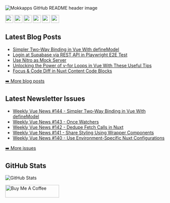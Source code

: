 <img src="https://github.com/Mokkapps/mokkapps/blob/master/header.png" alt="Mokkapps GitHub README header image">
<p><a href="https://www.twitter.com/mokkapps"><img src="https://img.shields.io/badge/twitter-%231DA1F2.svg?&style=for-the-badge&logo=twitter&logoColor=white" height=25></a> <a href="https://www.linkedin.com/in/mokkapps"><img src="https://img.shields.io/badge/linkedin-%230077B5.svg?&style=for-the-badge&logo=linkedin&logoColor=white" height=25></a> <a href="https://www.instagram.com/mokkapps/"><img src="https://img.shields.io/badge/instagram-%23E4405F.svg?&style=for-the-badge&logo=instagram&logoColor=white" height=25></a> <a href="https://www.youtube.com/@mokkapps"><img src="https://img.shields.io/badge/youtube-%2312100E.svg?&style=for-the-badge&logo=youtube&logoColor=white" height=25></a> <a href="https://medium.com/@MokkappsDev"><img src="https://img.shields.io/badge/medium-%2312100E.svg?&style=for-the-badge&logo=medium&logoColor=white" height=25></a> <a href="https://dev.to/mokkapps"><img src="https://img.shields.io/badge/DEV.TO-%230A0A0A.svg?&style=for-the-badge&logo=dev-dot-to&logoColor=white" height=25></a></p>
<h2>Latest Blog Posts</h2>
  <ul>
    <li><a href=https://mokkapps.de/blog/simpler-two-way-binding-in-vue-with-define-model>Simpler Two-Way Binding in Vue With defineModel</a></li><li><a href=https://mokkapps.de/blog/login-at-supabase-via-rest-api-in-playwright-e2e-test>Login at Supabase via REST API in Playwright E2E Test</a></li><li><a href=https://mokkapps.de/blog/use-nitro-as-mock-server>Use Nitro as Mock Server</a></li><li><a href=https://mokkapps.de/blog/unlocking-the-power-of-v-for-loops-in-vue-with-these-useful-tips>Unlocking the Power of v-for Loops in Vue With These Useful Tips</a></li><li><a href=https://mokkapps.de/blog/focus-and-code-diff-in-nuxt-content-code-blocks>Focus & Code Diff in Nuxt Content Code Blocks</a></li>
  </ul>
<p><a href="https://www.mokkapps.de/blog">➡️ More blog posts</a></p>
<h2>Latest Newsletter Issues</h2>
  <ul>
    <li><a href=https://weekly-vue.news/issues/144>Weekly Vue News #144 - Simpler Two-Way Binding in Vue With defineModel</a></li><li><a href=https://weekly-vue.news/issues/143>Weekly Vue News #143 - Once Watchers</a></li><li><a href=https://weekly-vue.news/issues/142>Weekly Vue News #142 - Dedupe Fetch Calls in Nuxt</a></li><li><a href=https://weekly-vue.news/issues/141>Weekly Vue News #141 - Share Styling Using Wrapper Components</a></li><li><a href=https://weekly-vue.news/issues/140>Weekly Vue News #140 - Use Environment-Specific Nuxt Configurations</a></li>
  </ul>
<p><a href="https://weekly-vue.news/issues">➡️ More issues</a></p>
<h2>GitHub Stats</h2>
<p><img src="https://github-readme-stats.vercel.app/api?username=mokkapps&amp;show_icons=true" alt="GitHub Stats"></p>
  <a href="https://www.buymeacoffee.com/mokkapps" target="_blank" rel="noreferrer nofollow">
      <img src="https://cdn.buymeacoffee.com/buttons/default-red.png" alt="Buy Me A Coffee" height="40" width="170" >
    </a>